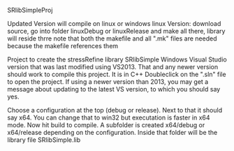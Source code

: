 SRlibSimpleProj

Updated Version will compile on linux or windows
linux Version: download source, go into folder linuxDebug or linuxRelease and make all there, library will reside thrre
note that both the makefile and all ".mk" files are needed because the makefile references them

Project to create the stressRefine library SRlibSimple
Windows Visual Studio version that was last modified using VS2013.
That and any newer version should work to compile this project.
It is in C++
Doubleclick on the ".sln" file to open the project.
If using a newer version than 2013, you may get a message about updating to the latest VS version, to which you should say yes.

Choose a configuration at the top (debug or release). Next to that it should say x64.
You can change that to win32 but executation is faster in x64 mode.
Now hit build to compile. A subfolder is created x64/debug or x64/release depending on the configuration.
Inside that folder will be the library file SRlibSimple.lib
